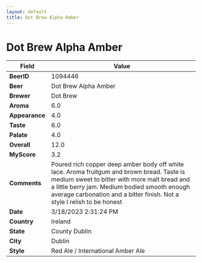 ```yaml
---
layout: default
title: Dot Brew Alpha Amber
---
```


# Dot Brew Alpha Amber

| Field         | Value     |
|---------------|-----------|
| **BeerID** | 1094446 |
| **Beer** | Dot Brew Alpha Amber |
| **Brewer** | Dot Brew |
| **Aroma** | 6.0 |
| **Appearance** | 4.0 |
| **Taste** | 6.0 |
| **Palate** | 4.0 |
| **Overall** | 12.0 |
| **MyScore** | 3.2 |
| **Comments** | Poured rich copper deep amber body off white lace. Aroma fruitgum and brown bread. Taste is medium sweet to bitter with more malt bread and a little berry jam. Medium bodied smooth enough average carbonation and a bitter finish. Not a style I relish to be honest  |
| **Date** | 3/18/2023 2:31:24 PM |
| **Country** | Ireland |
| **State** | County Dublin |
| **City** | Dublin |
| **Style** | Red Ale / International Amber Ale |
